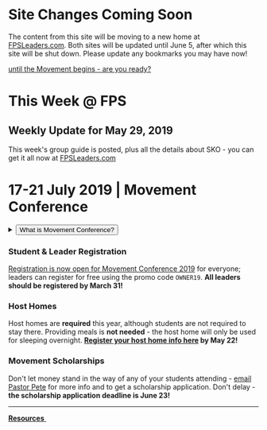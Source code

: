 # Site Changes Coming Soon  
The content from this site will be moving to a new home at [FPSLeaders.com](https://fpsleaders.com/). Both sites will be updated until June 5, after which this site will be shut down. Please update any bookmarks you may have now!  

<!-- set class to 'btn-primary' to make it blue & 'btn-danger' to make it red -->
<a class="btn btn-primary btn-block" href="#17-21-july-2019-movement-conference" role="button"><span id="MyTimer"></span> until the Movement begins - are you ready?</a>

# This Week @ FPS

## Weekly Update for May 29, 2019  

This week's group guide is posted, plus all the details about SKO - you can get it all now at <a href="https://fpsleaders.com">FPSLeaders.com</a>

# 17-21 July 2019 | Movement Conference  
<!--![Movement Logo](https://d16gqslxckkrrx.cloudfront.net/resized/480/images/events/movement-conference-2019-tall.jpg "Movement 2019 Logo")-->
<details>
  <summary><button type="button" class="btn btn-default btn-xs">What is Movement Conference?</button></summary>
  <h4>Movement is a three day conference where students from across the state of Tennessee are encouraged and inspired to join the movement and take it back to their schools and communities. Students will experience incredible worship and music, be inspired by world-class communicators, and have a ton of fun with hundreds of other students. An awakening is coming to our nation, and we believe it will start right here, right now - will you join the Movement?</h4>
</details>  

### Student & Leader Registration
[Registration is now open for Movement Conference 2019](https://movementconf.com/) for everyone; leaders can register for free using the promo code `OWNER19`. **All leaders should be registered by March 31!**  

### Host Homes  
Host homes are **required** this year, although students are not required to stay there. Providing meals is **not needed** - the host home will only be used for sleeping overnight. **[Register your host home info here](https://forms.gle/VMZa5p8ZjBU8EgL68) by May 22!**  

### Movement Scholarships  
Don't let money stand in the way of any of your students attending - [email Pastor Pete](mailto:PeteM@faithpromise.org) for more info and to get a scholarship application. Don't delay - **the scholarship application deadline is June 23!**  

<!--
# Jan 2020 | Fusion Weekend
<details>
  <summary><button type="button" class="btn btn-default btn-xs">What is Fusion Weekend?</button></summary>
  <h4>Fusion is an overnight weekend retreat that begins on Friday evening and ends on Sunday afternoon. Leaders and students will stay in a local host home for fellowship, small group time, meals, and some sleep each night. Music, worship, speaker messages, and just-for-fun events are experienced Friday night and throughout the day Saturday. The weekend closes out on Sunday at your local Faith Promise campus.</h4>
</details>
More information about Fusion 2020 will be posted soon.    
-->

<!--End of Markdown Content-->
<script src="scripts.js"></script>

<!--Bottom Page Nav Buttons-->
<hr>
<a class="btn btn-default btn-sm" href="/resources" role="button"><b>Resources</b>&nbsp;<i class="fa fa-arrow-right"></i></a>
